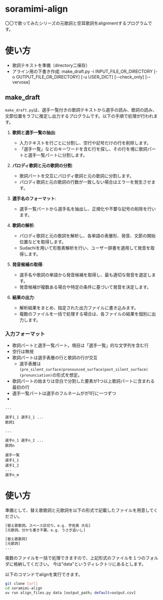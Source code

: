 # soramimi-align
〇〇で歌ってみたシリーズの元歌詞と空耳歌詞をalignmentするプログラムです。
# 使い方
- 歌詞テキストを準備（directory二保存）
- アライン用の下書き作成: make_draft.py -i INPUT_FILE_OR_DIRECTORY [-o OUTPUT_FILE_OR_DIRECTORY] [-u USER_DICT] [--check_only] [--vervose]

## make_draft

`make_draft.py`は、選手一覧付きの歌詞テキストから選手の読み、歌詞の読み、文節位置をラフに推定し出力するプログラムです。以下の手順で処理が行われます。

1. **歌詞と選手一覧の抽出**:
    - 入力テキストを行ごとに分割し、空行や記号だけの行を削除します。
    - 「選手一覧」などのキーワードを含む行を探し、その行を境に歌詞パートと選手一覧パートに分割します。

2. **パロディ歌詞と元の歌詞の分割**:
    - 歌詞パートを交互にパロディ歌詞と元の歌詞に分割します。
    - パロディ歌詞と元の歌詞の行数が一致しない場合はエラーを発生させます。

3. **選手名のフォーマット**:
    - 選手一覧パートから選手名を抽出し、正規化や不要な記号の削除を行います。

4. **歌詞の解析**:
    - パロディ歌詞と元の歌詞を解析し、各単語の表層形、発音、文節の開始位置などを取得します。
    - Sudachiを用いて形態素解析を行い、ユーザー辞書を適用して発音を取得します。

5. **発音候補の取得**:
    - 選手名や歌詞の単語から発音候補を取得し、最も適切な発音を選定します。
    - 発音候補が複数ある場合や特定の条件に基づいて発音を決定します。

6. **結果の出力**:
    - 解析結果をまとめ、指定された出力ファイルに書き込みます。
    - 複数のファイルを一括で処理する場合は、各ファイルの結果を個別に出力します。

### 入力フォーマット

- 歌詞パートと選手一覧パート。境目は「選手一覧」的な文字列を含む行
- 空行は無視
- 歌詞パートは選手表層の行と歌詞の行が交互
  - 選手表層は`(pre_silent_surface)pronounced_surface(post_silent_surface)(pronunciation)`の形式を想定。
- 歌詞パートの始まりは空白で分割した要素が1つ以上歌詞パートに含まれる最初の行
- 選手一覧パートは選手のフルネームがが1行に一つずつ
- 
```
...

選手1_1 選手2_1 ...
歌詞1

...

選手n_1 選手n_2 ...
歌詞n

選手一覧
選手1_1
選手1_2
...
選手n_m
```

# 使い方

準備として、替え歌歌詞と元歌詞を以下の形式で記載したファイルを用意してください。

```input.txt
[替え歌歌詞。スペース区切り。e.g. 宇佐美 大石]
[元歌詞。分かち書き不要。e.g. うさぎ追いし]

[替え歌歌詞]
[元歌詞]
...
```

複数のファイルを一括で処理できますので、上記形式のファイルを１つのフォルダに格納してください。
今は"data"というディレクトリにあるとします。

以下のコマンドでalignを実行できます。

```sh
git clone [url]
cd soramimi-align
uv run align_files.py data [output_path; default=output.csv]
```

